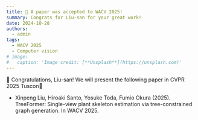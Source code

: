```yaml
---
title: 🎉 A paper was accepted to WACV 2025!
summary: Congrats for Liu-san for your great work!
date: 2024-10-28
authors:
  - admin
tags:
  - WACV 2025
  - Computer vision
# image:
#   caption: 'Image credit: [**Unsplash**](https://unsplash.com)'
---
```


🎉 Congratulations, Liu-san! We will present the following paper in CVPR 2025 Tuscon🌵

- Xinpeng Liu, Hiroaki Santo, Yosuke Toda, Fumio Okura (2025). TreeFormer: Single-view plant skeleton estimation via tree-constrained graph generation. In WACV 2025.
